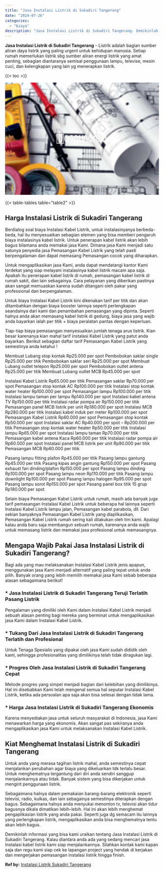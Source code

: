 ```yaml
---
title: "Jasa Instalasi Listrik di Sukadiri Tangerang"
date: "2024-07-26"
categories: 
  - "biaya"
description: "Jasa Instalasi Listrik di Sukadiri Tangerang. Demikinlah informasi yang bisa kami uraikan tentang Jasa Instalasi Listrik di Sukadiri Tangerang. Kalau diantar..."
---
```


**Jasa Instalasi Listrik di Sukadiri Tangerang** – Listrik adalah bagian sumber aliran daya listrik yang paling urgent untuk kehidupan manusia. Setiap rumah memerlukan listrik sbg sumber aliran energi listrik yang amat penting, sebagian diantaranya semisal penggunaan lampu, televise, mesin cuci, dan kelengkapan yang lain yg menerapkan listrik.

{{< toc >}}

![Jasa Instalasi Listrik di Sukadiri Tangerang](/images/instalasi-listrik-murah17.png)

{{< table-tables table="table2" >}}

## Harga Instalasi Listrik di Sukadiri Tangerang

Berdialog soal biaya Instalasi Kabel Listrik, untuk instalasinyanya berbeda-beda, hal itu menyesuaikan sebagian elemen yang bisa memberi pengaruh biaya instalasinya kabel listrik. Untuk penerapan kabel listrik akan lebih bagus bilamana anda memakai jasa Kami. Dimana jasa Kami menjadi satu satunya penyedia jasa Pemasangan Kabel Listrik yang telah pasti berpengalaman dan dapat memasang Pemasangan cocok yang diharapkan.

Untuk mengaplikasikan jasa Kami, anda dapat mendatangi kantor Kami terdekat yang siap melayani instalasinya kabel listrik macam apa saja. Apakah itu penerapan kabel listrik di rumah, pemasangan kabel listrik di rumah sakit, dan lain sebagainya. Cara pelayanan yang diberikan pastinya akan sangat memuaskan karena sudah ditangani oleh pakar yang professional dan berpengalaman.

Untuk biaya Instalasi Kabel Listrik kini dikenakan tarif per titik dan akan ditambahkan dengan biaya booster lainnya seperti perlengkapan seandainya dari kami dan penambahan pemasangan yang dipinta. Seperti halnya anda akan memasang kabel listrik di gedung, biaya jasa yang wajib anda bayarkan ialah per titik + biaya peralatan pantas dengan keperluan.

Tiap-tiap biaya pemasangan menyesuaikan jumlah tenaga arus listrik. Kian besar karenanya kian mahal tarif instalasi Kabel Listrik yang patut anda bayarkan. Berikut sebagian daftar tarif Pemasangan Kabel Listrik yang semestinya anda ketahui !

Membuat Lubang stop kontak Rp25.000 per spot Pembobokan saklar single Rp25.000 per titik Pembobokan saklar seri Rp25.000 per spot Membuat Lubang outlet telepon Rp25.000 per spot Pembobokan outlet antena Rp25.000 per titik Membuat Lubang outlet MCB Rp45.000 per spot

Instalasi Kabel Listrik Rp65.000 per titik Pemasangan saklar Rp70.000 per spot Pemasangan stop kontak AC Rp100.000 per titik Instalasi stop kontak water heater Rp100.000 per spot Pemasangan lampu Rp100.000 per titik Instalasi lampu taman per lampu Rp140.000 per spot Instalasi kabel antena TV Rp150.000 per titik Instalasi radar pompa air Rp150.000 per titik Pemasangan panel MCB listrik per unit Rp180.000 per spot Instalasi MCB Rp280.000 per titik Instalasi kabel induk per meter Rp100.000 per spot Pemasangan Kabel Listrik Rp60.000 per spot Pemasangan stop kontak Rp50.000 per spot Instalasi saklar AC Rp40.000 per spot – Rp200.000 per titik Pemasangan stop kontak water heater Rp50.000 per titik Instalasi lampu Rp65.000 per spot Instalasi lampu taman Rp70.000 per titik Pemasangan kabel antena Kaca Rp60.000 per titik Instalasi radar pompa air Rp60.000 per spot Instalasi panel MCB listrik per unit Rp90.000 per titik Pemasangan MCB Rp60.000 per titik

Pasang lampu fitting plafon Rp45.000 per titik Pasang lampu gantung Rp45.000 per titik Pasang kipas angin gantung Rp150.000 per spot Pasang exhaust fan dinding/plafon Rp150.000 per spot Pasang lampu dinding Rp100.000 per spot Pasang lampu neon Rp110.000 per titik Pasang lampu downlight Rp100.000 per spot Pasang lampu halogen Rp95.000 per spot Pasang lampu sorot Rp150.000 per spot Pasang panel box titik 15 grup Rp180.000 per spot

Selain biaya Pemasangan Kabel Listrik untuk rumah, masih ada banyak juga tarif pemasangan Instalasi Kabel Listrik untuk beberapa hal lainnya seperti Instalasi Kabel Listrik lampu jalan, Pemasangan kabel parabola, dll. Dari sekian banyaknya Pemasangan Kabel Listrik yang diaplikasikan, Pemasangan Kabel Listrik rumah sering kali dilakukan oleh tim kami. Apalagi kalau anda baru saja membangun sebuah rumah, karenanya anda wajib untuk memasang listrik dan memakai jasa profesional untuk memasangnya.

## Mengapa Wajib Pakai Jasa Instalasi Listrik di Sukadiri Tangerang?

Bagi ada yang mau melaksanakan Instalasi Kabel Listrik jenis apapun, menggunakan jasa Kami menjadi alternatif yang paling tepat untuk anda pilih. Banyak orang yang lebih memilih memakai jasa Kami sebab beberapa alasan sebagaimana berikut!

### \* Jasa Instalasi Listrik di Sukadiri Tangerang Teruji Terlatih Pasang Listrik

Pengalaman yang dimiliki oleh Kami dalam Instalasi Kabel Listrik menjadi sebuah alasan penting bagi mereka yang berminat untuk mengaplikasikan jasa Kami dalam Instalasi Kabel Listrik.

### \* Tukang Dari Jasa Instalasi Listrik di Sukadiri Tangerang Terlatih dan Profesional

Untuk Tenaga Spesialis yang dipakai oleh jasa Kami sudah dididik oleh kami, sehingga profesionalitas yang dimilikinya telah tidak diragukan lagi.

### \* Progres Oleh Jasa Instalasi Listrik di Sukadiri Tangerang Cepat

Metode progres yang simpel menjadi bagian dari kelebihan yang dimilikinya. Hal ini disebabkan Kami telah mengenal semua hal seputar Instalasi Kabel Listrik, ketika ada persoalan apa saja akan bisa selesai dengan tidak lama.

### \* Harga Jasa Instalasi Listrik di Sukadiri Tangerang Ekonomis

Karena menyediakan jasa untuk seluruh masyarakat di Indonesia, jasa Kami menawarkan harga yang ekonomis. Akan sangat pas sekiranya anda mengaplikasikan jasa Kami untuk melaksanakan Instalasi Kabel Listrik.

## Kiat Menghemat Instalasi Listrik di Sukadiri Tangerang


Untuk anda yang merasa tagihan listrik mahal, anda semestinya cepat menjalankan perubahan agar biaya yang dikeluarkan tdk terlalu besar. Untuk menghematnya tergantung dari diri anda sendiri sanggup menjalankannya atau tidak. Banyak sistem yang bisa dikerjakan untuk mengirit penggunaan listrik.

Sebagaimana halnya dalam pemakaian barang-barang elektronik seperti televisi, radio, kulkas, dan lain sebagainya semestinya diterapkan dengan bagus. Sebagaimana halnya anda menyukai menonton tv, televisi akan tidur bagusnya dikala dimatikan lebih-lebih. Hal ini akan lebih menghemat pengaplikasian listrik yang anda pakai. Seperti juga dg semacam itu lainnya yang perlengkapan listrik, mengaplikasikan anda bisa menghematnya tentu akan lebih bagus.

Demikinlah informasi yang bisa kami uraikan tentang Jasa Instalasi Listrik di Sukadiri Tangerang. Kalau diantara anda ada yang sedang mencari jasa Instalasi kabel listrik kami siap menjalankannya. Silahkan kontak kami kapan saja dan regu kami siap cek ke lapangan project yang hendak di kerjakan dan mengerjakan pemasangan instalasi listrik hingga finish.

**Ref by:** [Instalasi Listrik Sukadiri Tangerang](https://id.wikipedia.org/wiki/Instalasi)

